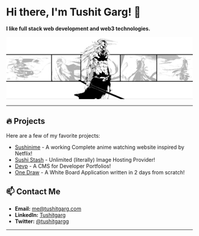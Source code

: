 


# Hi there, I'm Tushit Garg! 👋

**I like full stack web development and web3 technologies.** 

![Banner](https://raw.githubusercontent.com/tushitgrg/tushitgrg/refs/heads/main/098d4085b3492d6949f1bd0f5e677812%202.JPG) <!-- Add a custom banner or leave this line out if you don’t have one -->

---
## 🔥 Projects

Here are a few of my favorite projects:

-   [Sushinime](https://sushinime.site/) - A working Complete anime watching website inspired by Netflix! 
-   [Sushi Stash](https://sushistash.tushitgarg.com/) - Unlimited (literally) Image Hosting Provider!
-   [Devp](https://devp.me/) - A CMS for Developer Portfolios!
-   [One Draw](https://onedraw.tushitgarg.com/) - A White Board Application written in 2 days from scratch!
  
## 📫 Contact Me

- **Email:** me@tushitgarg.com
- **LinkedIn:** [Tushitgarg](https://linkedin.com/in/tushitgarg)
- **Twitter:** [@tushitgargg](https://x.com/tushitgargg)

---
